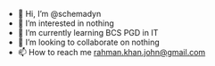 - 👋 Hi, I’m @schemadyn
- 👀 I’m interested in nothing
- 🌱 I’m currently learning BCS PGD in IT
- 💞️ I’m looking to collaborate on nothing
- 📫 How to reach me rahman.khan.john@gmail.com

<!---
schemadyn/schemadyn is a ✨ special ✨ repository because its `README.md` (this file) appears on your GitHub profile.
You can click the Preview link to take a look at your changes.
--->

